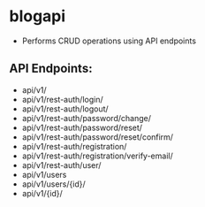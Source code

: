 # blogapi
- Performs CRUD operations using API endpoints

## API Endpoints:
- api/v1/
- api/v1/rest-auth/login/
- api/v1/rest-auth/logout/
- api/v1/rest-auth/password/change/
- api/v1/rest-auth/password/reset/
- api/v1/rest-auth/password/reset/confirm/
- api/v1/rest-auth/registration/
- api/v1/rest-auth/registration/verify-email/
- api/v1/rest-auth/user/
- api/v1/users
- api/v1/users/{id}/
- api/v1/{id}/
